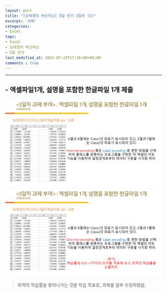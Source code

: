 ```yaml
---
layout: post
title: "[오태경의 머신러닝] 5일 단기 3일차 (3)"
excerpt: '과제'
categories:
- Excel
tags:
- Excel
- 오태경의 머신러닝
- 5일 단기
last_modified_at: 2021-07-23T17:16:00+09:00
comments : true
---
```

<hr>

<h2>- 엑셀파일1개, 설명을 포함한 한글파일 1개 제출</h2>
<div style="align-items: center;">
    <img src="/assets/post-image/Excel-5일-단기-3/슬라이드25.PNG">
</div>
<div style="align-items: center;">
    <img src="/assets/post-image/Excel-5일-단기-3/과제추가.PNG">
</div>

> 최적의 학습률을 찾아나가는 것을 학습 목표로, 과제를 일부 수정하였음.

<br>